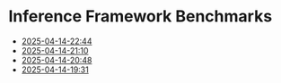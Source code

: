 # Inference Framework Benchmarks

- [2025-04-14-22:44](./2025-04-14-22:44)
- [2025-04-14-21:10](./2025-04-14-21:10)
- [2025-04-14-20:48](./2025-04-14-20:48)
- [2025-04-14-19:31](./2025-04-14-19:31)

